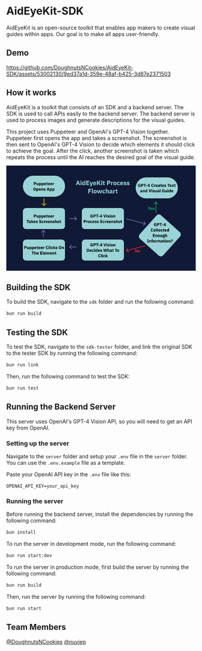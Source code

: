 # AidEyeKit-SDK

AidEyeKit is an open-source toolkit that enables app makers to create visual guides within apps. Our goal is to make all apps user-friendly.

## Demo

https://github.com/DoughnutsNCookies/AidEyeKit-SDK/assets/53002130/9ed37a1d-359e-48af-b425-3d87e2371503

## How it works

AidEyeKit is a toolkit that consists of an SDK and a backend server. The SDK is used to call APIs easily to the backend server. The backend server is used to process images and generate descriptions for the visual guides.

This project uses Puppeteer and OpenAI's GPT-4 Vision together. Puppeteer first opens the app and takes a screenshot. The screenshot is then sent to OpenAI's GPT-4 Vision to decide which elements it should click to achieve the goal. After the click, another screenshot is taken which repeats the process until the AI reaches the desired goal of the visual guide.

<img src="github/FlowChart.png" alt="AidEyeKit Workflow Diagram">

## Building the SDK

To build the SDK, navigate to the `sdk` folder and run the following command:

```sh
bun run build
```

## Testing the SDK

To test the SDK, navigate to the `sdk-tester` folder, and link the original SDK to the tester SDK by running the following command:

```sh
bun run link
```

Then, run the following command to test the SDK:

```sh
bun run test
```

## Running the Backend Server

This server uses OpenAI's GPT-4 Vision API, so you will need to get an API key from OpenAI.

### Setting up the server

Navigate to the `server` folder and setup your `.env` file in the `server` folder. You can use the `.env.example` file as a template.

Paste your OpenAI API key in the `.env` file like this:

```
OPENAI_API_KEY=your_api_key
```

### Running the server

Before running the backend server, install the dependencies by running the following command:

```sh
bun install
```

To run the server in development mode, run the following command:

```sh
bun run start:dev
```

To run the server in production mode, first build the server by running the following command:

```sh
bun run build
```

Then, run the server by running the following command:

```sh
bun run start
```

## Team Members

[@DoughnutsNCookies](https://www.github.com/DoughnutsNCookies)
[@nuyiep](https://www.github.com/nuyiep)
